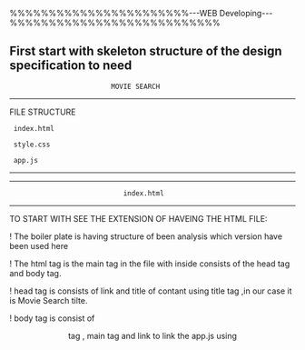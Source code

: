 %%%%%%%%%%%%%%%%%%%%%%%---WEB Developing---%%%%%%%%%%%%%%%%%%%%%%%%%%%

First start with skeleton structure of the design specification to need
----------------------------------------------------------------------
                             MOVIE SEARCH
----------------------------------------------------------------------
FILE STRUCTURE 

     index.html
     
     style.css
     
     app.js
-----------------------------------------------------------------------
-----------------------------------------------------------------------
                                index.html
-----------------------------------------------------------------------
TO START WITH SEE THE EXTENSION OF HAVEING THE HTML FILE:

! The boiler plate is having structure of been analysis which version have been used here

! The html tag is the main tag in the file with inside consists of the head tag and body tag.

! head tag is consists of link and title of contant using title tag ,in our case it is Movie Search tilte.

! body tag is consist of <header> tag , main tag and link to link the app.js using <script> tag.


 

